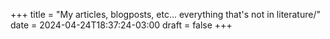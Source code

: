 +++
title = "My articles, blogposts, etc... everything that's not in literature/"
date = 2024-04-24T18:37:24-03:00
draft = false
+++
